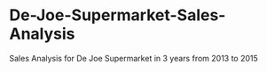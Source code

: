 # De-Joe-Supermarket-Sales-Analysis
Sales Analysis for De Joe Supermarket in 3 years from 2013 to 2015
